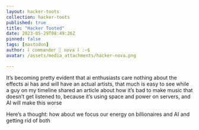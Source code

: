 ```yaml
---
layout: hacker-toots
collection: hacker-toots
published: true
title: "Hacker Tooted"
date: 2023-05-29T08:49:26Z
pinned: false
tags: [mastodon]
author: ⸸ commander ░ nova ⸸ :~$
avatar: /assets/media_attachments/hacker-nova.png

---
```


<p>It’s becoming pretty evident that ai enthusiasts care nothing about the effects ai has and will have an actual artists, that much is easy to see while a guy on my timeline shared an article about how it’s bad to make music that doesn’t get listened to, because it’s using space and power on servers, and AI will make this worse</p><p>Here’s a thought: how about we focus our energy on billionaires and AI and getting rid of both</p>


